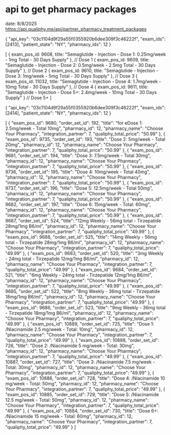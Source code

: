 # api to get pharmacy packages
date: 8/8/2025
https://api.qualiphy.me/api/partner_pharmacy_treatment_packages

{
  "api_key": "03c1104d9f29a55f0355920b6dee309f3c46222f",
  "exam_ids": [2413],
  "patient_state": "NY",
  "pharmacy_ids": 12
}

[
  { exam_pos_id: 9608, title: "Semaglutide - Injection - Dose 1: 0.25mg/week - 1mg Total - 30 Days Supply" },    // Dose 1
  { exam_pos_id: 9609, title: "Semaglutide - Injection - Dose 2: 0.5mg/week - 2.5mg Total - 30 Days Supply" },  // Dose 2
  { exam_pos_id: 9610, title: "Semaglutide - Injection - Dose 3: 1mg/week - 5mg Total - 30 Days Supply" },       // Dose 3
  { exam_pos_id: 11032, title: "Semaglutide - Injection - Dose 4: 1.7mg/week - 10mg Total - 30 Days Supply" },   // Dose 4
  { exam_pos_id: 9611, title: "Semaglutide - Injection - Dose 5+: 2.4mg/week - 10mg Total - 30 Days Supply" }    // Dose 5+
]

{
  "api_key": "03c1104d9f29a55f0355920b6dee309f3c46222f",
  "exam_ids": [2414],
  "patient_state": "NY",
  "pharmacy_ids": 12
}

[
  { "exam_pos_id": 9680, "order_set_id": 192, "title": "for eDose 1: 2.5mg/week - Total 10mg", "pharmacy_id": 12, "pharmacy_name": "Choose Your Pharmacy", "integration_partner": 7, "qualiphy_total_price": "50.99" },
  { "exam_pos_id": 9735, "order_set_id": 193, "title": "Dose 2: 5mg/week - Total 20mg", "pharmacy_id": 12, "pharmacy_name": "Choose Your Pharmacy", "integration_partner": 7, "qualiphy_total_price": "50.99" },
  { "exam_pos_id": 9681, "order_set_id": 194, "title": "Dose 3: 7.5mg/week - Total 30mg", "pharmacy_id": 12, "pharmacy_name": "Choose Your Pharmacy", "integration_partner": 7, "qualiphy_total_price": "50.99" },
  { "exam_pos_id": 9736, "order_set_id": 195, "title": "Dose 4: 10mg/week - Total 40mg", "pharmacy_id": 12, "pharmacy_name": "Choose Your Pharmacy", "integration_partner": 7, "qualiphy_total_price": "50.99" },
  { "exam_pos_id": 9737, "order_set_id": 196, "title": "Dose 5: 12.5mg/week - Total 50mg", "pharmacy_id": 12, "pharmacy_name": "Choose Your Pharmacy", "integration_partner": 7, "qualiphy_total_price": "50.99" },
  { "exam_pos_id": 9682, "order_set_id": 197, "title": "Dose 6: 15mg/week - Total: 60mg", "pharmacy_id": 12, "pharmacy_name": "Choose Your Pharmacy", "integration_partner": 7, "qualiphy_total_price": "50.99" },
  { "exam_pos_id": 9687, "order_set_id": 524, "title": "12mg Weekly - 56mg total - Tirzepatide 28mg/1mg B6/ml", "pharmacy_id": 12, "pharmacy_name": "Choose Your Pharmacy", "integration_partner": 7, "qualiphy_total_price": "49.99" },
  { "exam_pos_id": 9688, "order_set_id": 525, "title": "14mg Weekly - 56mg total - Tirzepatide 28mg/1mg B6/ml", "pharmacy_id": 12, "pharmacy_name": "Choose Your Pharmacy", "integration_partner": 7, "qualiphy_total_price": "49.99" },
  { "exam_pos_id": 9683, "order_set_id": 520, "title": "3mg Weekly - 24mg total - Tirzepatide 12mg/1mg B6/ml", "pharmacy_id": 12, "pharmacy_name": "Choose Your Pharmacy", "integration_partner": 7, "qualiphy_total_price": "49.99" },
  { "exam_pos_id": 9684, "order_set_id": 521, "title": "6mg Weekly - 24mg total - Tirzepatide 12mg/1mg B6/ml", "pharmacy_id": 12, "pharmacy_name": "Choose Your Pharmacy", "integration_partner": 7, "qualiphy_total_price": "49.99" },
  { "exam_pos_id": 9685, "order_set_id": 522, "title": "8mg Weekly - 36mg total - Tirzepatide 18mg/1mg B6/ml", "pharmacy_id": 12, "pharmacy_name": "Choose Your Pharmacy", "integration_partner": 7, "qualiphy_total_price": "49.99" },
  { "exam_pos_id": 9686, "order_set_id": 523, "title": "9mg Weekly - 36mg total - Tirzepatide 18mg/1mg B6/ml", "pharmacy_id": 12, "pharmacy_name": "Choose Your Pharmacy", "integration_partner": 7, "qualiphy_total_price": "49.99" },
  { "exam_pos_id": 10889, "order_set_id": 725, "title": "Dose 1: /Niacinamide 2.5 mg/week - Total: 10mg", "pharmacy_id": 12, "pharmacy_name": "Choose Your Pharmacy", "integration_partner": 7, "qualiphy_total_price": "49.99" },
  { "exam_pos_id": 10888, "order_set_id": 726, "title": "Dose 2: /Niacinamide 5 mg/week - Total: 30mg", "pharmacy_id": 12, "pharmacy_name": "Choose Your Pharmacy", "integration_partner": 7, "qualiphy_total_price": "49.99" },
  { "exam_pos_id": 10887, "order_set_id": 727, "title": "Dose 3: /Niacinamide 7.5 mg/week - Total: 30mg", "pharmacy_id": 12, "pharmacy_name": "Choose Your Pharmacy", "integration_partner": 7, "qualiphy_total_price": "49.99" },
  { "exam_pos_id": 10886, "order_set_id": 728, "title": "Dose 4: /Niacinamide 10 mg/week - Total: 50mg", "pharmacy_id": 12, "pharmacy_name": "Choose Your Pharmacy", "integration_partner": 7, "qualiphy_total_price": "49.99" },
  { "exam_pos_id": 10885, "order_set_id": 729, "title": "Dose 5: /Niacinamide 12.5 mg/week - Total: 50mg", "pharmacy_id": 12, "pharmacy_name": "Choose Your Pharmacy", "integration_partner": 7, "qualiphy_total_price": "49.99" },
  { "exam_pos_id": 10884, "order_set_id": 730, "title": "Dose 6+: /Niacinamide 15 mg/week - Total: 60mg", "pharmacy_id": 12, "pharmacy_name": "Choose Your Pharmacy", "integration_partner": 7, "qualiphy_total_price": "49.99" }
]